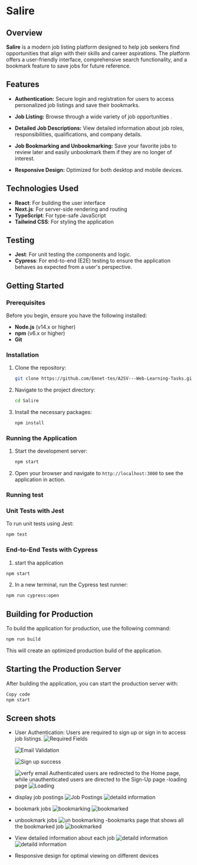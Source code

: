 # Salire


## Overview

**Salire** is a modern job listing platform designed to help job seekers find opportunities that align with their skills and career aspirations. The platform offers a user-friendly interface, comprehensive search functionality, and a bookmark feature to save jobs for future reference.

## Features

- **Authentication:** Secure login and registration for users to access personalized job listings and save their bookmarks.
  
- **Job Listing:** Browse through a wide variety of job opportunities .

- **Detailed Job Descriptions:** View detailed information about job roles, responsibilities, qualifications, and company details.

- **Job Bookmarking and Unbookmarking:** Save your favorite jobs to review later and easily unbookmark them if they are no longer of interest.

- **Responsive Design:** Optimized for both desktop and mobile devices.

## Technologies Used

- **React**: For building the user interface
- **Next.js**: For server-side rendering and routing
- **TypeScript**: For type-safe JavaScript
- **Tailwind CSS**: For styling the application

## Testing

- **Jest**: For unit testing the components and logic.
- **Cypress**: For end-to-end (E2E) testing to ensure the application behaves as expected from a user's perspective.

## Getting Started

### Prerequisites

Before you begin, ensure you have the following installed:

- **Node.js** (v14.x or higher)
- **npm** (v6.x or higher)
- **Git**

### Installation

1. Clone the repository:
    ```bash
    git clone https://github.com/Emnet-tes/A2SV---Web-Learning-Tasks.git```
2. Navigate to the project directory:
    ```bash
    cd Salire
    ```
3. Install the necessary packages:
    ```bash 
    npm install 
    ```

### Running the Application
1. Start the development server:
    ```bash 
    npm start
    ```
2. Open your browser and navigate to `http://localhost:3000` to see the application in action.


### Running test
### Unit Tests with Jest

To run unit tests using Jest:

```bash
npm test
```
### End-to-End Tests with Cypress

1. start tha application
```bash
npm start 
```
2. In a new terminal, run the Cypress test runner:
```bash
npm run cypress:open
```
## Building for Production
To build the application for production, use the following command:

```bash
npm run build
```
This will create an optimized production build of the application.

## Starting the Production Server
After building the application, you can start the production server with:

```bash
Copy code
npm start

```

## Screen shots

-  User Authentication: Users are required to sign up or sign in to access job listings. 
    ![Required Fields](public/images/signuprequired.png)

    ![Email Validation](public/images/emailvalidation.png)

    ![Sign up success](public/images/signupsuccess.png)

    ![verfy email](public/images/verify.png)
    Authenticated users are redirected to the Home page, while unauthenticated users are directed to the Sign-Up page
-loading page
     ![Loading](public/images/loading.png)
- display job postings 
    ![Job Postings](public/images/jobs.png)
    ![detaild information](public/images/description2.png)
- bookmark jobs
    ![bookmarking](public/images/bookmark.png)
    ![bookmarked](public/images/bookmarked.png)
- unbookmark jobs
    ![un bookmarking](public/images/unbookmark.png)
-bookmarks page that shows all the bookmarked job
    ![bookmarked](public/images/bookmarks.png)
- View detailed information about each job
    ![detaild information](public/images/description.png)
    ![detaild information](public/images/description2.png)
- Responsive design for optimal viewing on different devices

